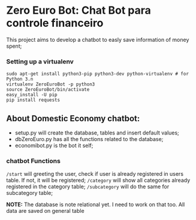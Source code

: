 # Zero Euro Bot: Chat Bot para controle financeiro
This project aims to develop a chatbot to easly save information of money spent;

### Setting up a virtualenv
```
sudo apt-get install python3-pip python3-dev python-virtualenv # for Python 3.n
virtualenv ZeroEuroBot -p python3 
source ZeroEuroBot/bin/activate
easy_install -U pip
pip install requests
```

## About Domestic Economy chatbot:  

* setup.py will create the database, tables and insert default values;  
* dbZeroEuro.py has all the functions related to the database;  
* economibot.py is the bot it self;  

### chatbot Functions
`/start` will greeting the user, check if user is already registered in users table. If not, it will be registered;
`/category` will show all categories already registered in the category table;
`/subcategory` will do the same for subcategory table;

**NOTE:** The database is note relational yet. I need to work on that too. All data are saved on general table
